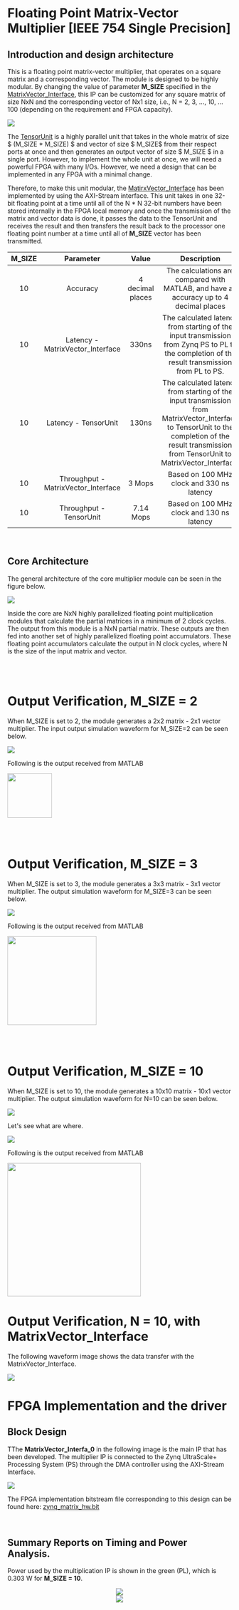 # Floating Point Matrix-Vector Multiplier [IEEE 754 Single Precision]

## Introduction and design architecture

This is a floating point matrix-vector multiplier, that operates on a square matrix and a corresponding vector. The module is designed to be highly modular. By changing the value of parameter **M_SIZE** specified in the [MatrixVector_Interface](./src/MatrixVector_Interface.v), this IP can be customized for any square matrix of size NxN and the corresponding vector of Nx1 size, i.e., N = 2, 3, ..., 10, ... 100 (depending on the requirement and FPGA capacity). 

<img src="./img/GenArch.png">


The [TensorUnit](./src/) is a highly parallel unit that takes in the whole matrix of size $ (M\_SIZE * M\_SIZE) $ and vector of size $ M\_SIZE$ from their respect ports at once and then generates an output vector of size $ M\_SIZE $ in a single port. However, to implement the whole unit at once, we will need a powerful FPGA with many I/Os. However, we need a design that can be implemented in any FPGA with a minimal change.

Therefore, to make this unit modular, the [MatirxVector_Interface](./src/MatrixVector_Interface.v) has been implemented by using the AXI-Stream interface. This unit takes in one 32-bit floating point at a time until all of the N * N 32-bit numbers have been stored internally in the FPGA local memory and once the transmission of the matrix and vector data is done, it passes the data to the TensorUnit and receives the result and then transfers the result back to the processor one floating point number at a time until all of **M_SIZE** vector has been transmitted.

|M_SIZE| Parameter | Value | Description |
|:----:|:---------:|:-----:|:-----------:|
|  10  | Accuracy  | 4 decimal places | The calculations are compared with MATLAB, and have an accuracy up to 4 decimal places | 
|  10  | Latency - MatrixVector_Interface   | 330ns | The calculated latency from starting of the input transmission from Zynq PS to PL to the completion of the result transmission from PL to PS. |
|  10  | Latency - TensorUnit   | 130ns | The calculated latency from starting of the input transmission from MatrixVector_Interface to TensorUnit to the completion of the result transmission from TensorUnit to MatrixVector_Interface. |
|  10  | Throughput - MatrixVector_Interface | 3 Mops  | Based on 100 MHz clock and 330 ns latency |
|  10  | Throughput - TensorUnit | 7.14 Mops | Based on 100 MHz clock and 130 ns latency |


<br>

## Core Architecture

The general architecture of the core multiplier module can be seen in the figure below. 

<img src="./img/TensorUnit_GenArch.png">

Inside the core are NxN highly parallelized floating point multiplication modules that calculate the partial matrices in a minimum of 2 clock cycles. The output from this module is a NxN partial matrix. These outputs are then fed into another set of highly parallelized floating point accumulators. These floating point accumulators calculate the output in N clock cycles, where N is the size of the input matrix and vector.

<br><br>
# Output Verification, M_SIZE = 2

When M_SIZE is set to 2, the module generates a 2x2 matrix - 2x1 vector multiplier. The input output simulation waveform for M_SIZE=2 can be seen below. 

<img src="./img/output_2x2.png">

Following is the output received from MATLAB

<img width=100 src="./img/matrix2x2_vector2x1.png">



<br><br>

# Output Verification, M_SIZE = 3
When M_SIZE is set to 3, the module generates a 3x3 matrix - 3x1 vector multiplier. The output simulation waveform for M_SIZE=3 can be seen below. 


<img src="./img/Matrix3x3_OK.png">

Following is the output received from MATLAB

<img width=200 src="./img/matrix3x3_vector3x1.png">

<br><br>

# Output Verification, M_SIZE = 10
When M_SIZE is set to 10, the module generates a 10x10 matrix - 10x1 vector multiplier. The output simulation waveform for N=10 can be seen below. 

<img src="./img/Matrix10x10_OKC.jpg">

Let's see what are where. 

<img src="./img/Matrix10x10_OK_Analysis.jpg">

Following is the output received from MATLAB

<img width=300 src="./img/matrix10x10_vector10x1.png">


# Output Verification, N = 10, with MatrixVector_Interface

The following waveform image shows the data transfer with the MatrixVector_Interface. 

<img src="./img/matrix_interface_10x10_latency.png">

<br>

# FPGA Implementation and the driver

## Block Design
TThe **MatrixVector_Interfa_0** in the following image is the main IP that has been developed. The multiplier IP is connected to the Zynq UltraScale+ Processing System (PS) through the DMA controller using the AXI-Stream Interface.

<img src="./img/zynq_block.png">

The FPGA implementation bitstream file corresponding to this design can be found here: [zynq_matrix_hw.bit](./hw/zynq_matrix_hw.bit)

<br>

## Summary Reports on Timing and Power Analysis. 

Power used by the multiplication IP is shown in the green (PL), which is 0.303 W for **M_SIZE = 10**.

<div align="center">
    <img src="./img/zynq_power.png">
</div>

<div align="center">
    <img src="./img/zynq_timing.png">
</div>